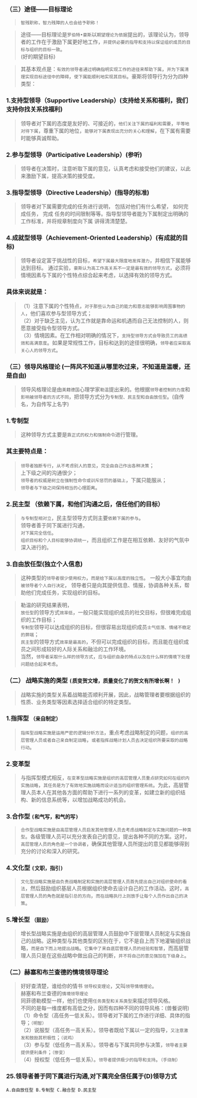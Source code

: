 ### （三）途径——目标理论
>   `智残职称，智力残障的人也会给予职称！`

>   途径——目标理论是`罗伯特•豪斯`以`期望理论为依据`提出的，该理论认为，领导者的工作在于激励下属更好地工作，`并提供必要的指导和支持以保证组织成员的目标与组织的目标一致`。     
(好的期望目标)

>   其基本观点是：`有效的领导者通过明确指明实现工作的途径来帮助下属`，`并为下属清理实现目标途径中的障碍`，`使下属能顺利地实现其目标`。豪斯将领导行为分为四种类型：

### 1.支持型领导（Supportive Leadership）(支持给关系和福利，我们支持你找关系找福利)
>   领导者对下属的态度是友好的、可接近的，`他们关注下属的福利和需要`，`平等地对待下属`，尊重下属的地位，`能够对下属表现出充分的关心和理解`，在下属有需要时能够真诚帮助。

### 2.参与型领导（Participative Leadership）(参听)
>   领导者在决策时，注意听取下属的意见，认真考虑和接受他们的建议，以此来激励下属，提高决策的接受度。

### 3.指导型领导（Directive Leadership）(指导的标准)
>   领导者对下属需要完成的任务进行说明， 包括对他们有什么希望， 如何完成任务， 完成
任务的时间限制等等。指导型领导者能为下属制定出明确的工作标准，并将规章制度向下属
讲得清清楚楚。

### 4.成就型领导（Achievement-Oriented Leadership）(有成就的目标)
>   领导者设定富于挑战性的目标，`希望下属最大限度地发挥潜力`，并相信下属能够达到目标。
通过实验，`豪斯认为高工作高关系不一定是最有效的领导方式`，必须将情境因素与下属的个性特点综合起来考虑，以选择有效的领导方式。

### 具体来说就是：
>   （1）注意下属的个性特点，`对于那些认为自己的能力和意志能够影响周围事物的人`，他们喜欢参与型领导方式；                
（2）对于缺乏主见，认为工作就是靠命运和机遇而自己无法控制的人，则愿意接受指令型领导方式。       
（3）情境因素。在工作相对明确的情况下，`支持型领导方式会导致员工的高绩效和高满意度`。如果是常规性工作，目标和达到的途径很明确，`领导者应采取高关心人的领导方式`。  


### （三）领导风格理论 (一阵风不知道从哪里吹过来，不知道是温暖，还是自由)
>   领导风格理论是由`美籍德国`心理学家`勒温`提出来的。他根据`领导者控制的力度`和`影响被领导者的方式不同`，把领导方式分为`专制型、民主型和自由放任型`。(自传名，为自传写上名字)

### 1.专制型
>   这种领导方式主要是`靠正式的权力和强制命令`进行管理。

### 其主要特点是：
>   `领导者独断专行`，`从不考虑别人的意见`，`完全由自己作出各种决策`；          
    上下级之间的沟通很少；          
    `领导者的权威是树立在强制性命令或训斥惩罚的基础上`，下属只能服从；          
    `领导者与下级之间保持相当的心理距离`。          

### 2.民主型 （依赖下属，和他们沟通之后，信任他们的目标）
>   `与专制型相对立`，民主型领导方式则主要`依赖下属的参与`。        
领导者善于同下属进行沟通，        
`对下属完全信任`。        
`组织目标和个人目标能够协调统一`，而且组织工作是在相互依赖、友好的气氛中深入进行的。        

### 3.自由放任型(独立个人信息)
>   这种类型的`领导者很少使用权力`，`而是给下属以高度的独立性`。
一般大小事宜均由`被领导者个人自行决定`，
领导者只是向其提供信息、情报，协调各种关系，帮助他们完成任务，实现组织的目标。

>   勒温的研究结果表明，         
`放任型`的领导方式`效率低`，一般只能实现组织成员的社交目标，但很难完成组织的工作目标；           
`专制型`领导可以达成组织的目标，但很容易出现组织成员`士气低落、情绪不稳定的弊端`；           
`民主型`的领导方式`效率是最高的`，不但可以完成组织的目标，而且能在组织成员之间形成较好的人际关系和融洽的工作环境。           
当然，`领导者采取什么祥的领导方式`，`应与组织自身的特点以及在什么样的情境下处理问题结合起来考虑`。           


### （二） 战略实施的类型 `(质变贺文增，质量变化了的贺文有所增长啊！ )`
>   战略实施的类型关系着战略能否顺利开展，因此，战略管理者要根据组织的性质、业务类型等因素选择适合组织的特定类型。

### 1.指挥型 `（亲自制定）`
>   `指挥型战略实施是运用严密的逻辑分析方法`，重点考虑战略制定的问题，`组织的高层管理人员或者自己亲自制定战略`，`或者指挥战略计划人员去决定组织所要采取的战略行动`。

### 2.变革型
>   与指挥型模式相反，`在变革型战略实施是组织的高层管理人员重点研究如何在组织内实施战略`，`其任务是为了有效地实施战略而设计适当的组织管理系统`。为此，高层管理人员本人在其他各方面的帮助下进行一系列的变革，如建立新的组织结构、新的信息系统等，以增加战略成功的机会。

### 3.合作型 `(和气写，和气的写)`
>   `合作型战略实施是由高层管理人员启发其他管理人员去考虑战略制定与实施问题的一种类型`。各级管理人员可以充分发表自己的意见，提出各种不同的方案。这时，`高层管理人员的角色是一个协调者`，确保其他管理人员所提出的意见都能够得到充分的讨论和深入的研究。

### 4.文化型 `(文职，指引)`
>   `文化型战略实施是由负责战略制定和实施的高层管理人员首先提出自己对组织使命的看法`，然后鼓励组织基层人员根据组织使命去设计自己的工作活动。这时，`高层管理人员的角色就是指引总的方向`，`而在战略执行上则放手让每个人员作出自己的决策`。

### 5.增长型 `（鼓励）`
>   增长型战略实施是由组织的高层管理人员鼓励中下层管理人员制定与实施自己的战略。这种类型与其他类型的区别在于，它不是自上而下地灌输组织战略，`而是自下而上地提出战略`。`它集中了来自底层管理人员的经验和智慧`，而高层管理人员只是在这些战略中做出自己的判断，`并不将自己的意见强加在下级身上`。

### （二）赫塞和布兰查德的情境领导理论
>   好好查清楚，谁给你的情书
>   `领导权变理论`，又叫`领导情境理论`。        
        赫塞和布兰查德的`情境领导理论`       
>   同菲德勒模型一样，他们也使用`任务类型和关系类型`来描述领导风格。           
不同的是每一维度都有高低之分，因而有四种不同的领导风格：(兽餐说明)           
（1）命令型（高任务一低关系）。领导者对下属的工作进行详细、具体的指导；`（明智）`          
（2）说服型（高任务一高关系）。领导者既给下属以一定的指导，`又注意激发和鼓励其积极性`；`（说鸡）`           
（3）参与型（低任务一高关系）。领导者与下属共同参与决策，`领导者主要提供便利条件`；`（惨变）`           
（4）授权型（低任务一低关系）。`领导者提供极少的指导和支持`。`（手烧制）`      

### 25.领导者善于同下属进行沟通,对下属完全信任属于(D)领导方式
    A.自由放任型 B.专制型 C.融合型 D.民主型
